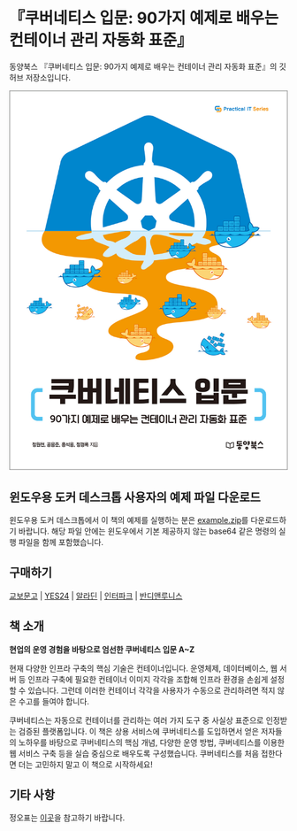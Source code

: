 # 『쿠버네티스 입문: 90가지 예제로 배우는 컨테이너 관리 자동화 표준』

동양북스 『쿠버네티스 입문: 90가지 예제로 배우는 컨테이너 관리 자동화 표준』의 깃허브 저장소입니다.

![cover](./readme/cover.jpg)

## 윈도우용 도커 데스크톱 사용자의 예제 파일 다운로드
윈도우용 도커 데스크톱에서 이 책의 예제를 실행하는 분은 [example.zip](https://github.com/dybooksIT/kubernetes-book/raw/master/example.zip)를 다운로드하기 바랍니다. 해당 파일 안에는 윈도우에서 기본 제공하지 않는 base64 같은 명령의 실행 파일을 함께 포함했습니다.

## 구매하기
[교보문고](http://bit.ly/2tBz6qz) | [YES24](http://bit.ly/2svX5Yc) | [알라딘](http://bit.ly/37F7z6z) | [인터파크](http://bit.ly/2QT2bpB) | [반디앤루니스](http://bit.ly/37AFHR0)

## 책 소개
**현업의 운영 경험을 바탕으로 엄선한 쿠버네티스 입문 A~Z**

현재 다양한 인프라 구축의 핵심 기술은 컨테이너입니다. 운영체제, 데이터베이스, 웹 서버 등 인프라 구축에 필요한 컨테이너 이미지 각각을 조합해 인프라 환경을 손쉽게 설정할 수 있습니다. 그런데 이러한 컨테이너 각각을 사용자가 수동으로 관리하려면 적지 않은 수고를 들여야 합니다.

쿠버네티스는 자동으로 컨테이너를 관리하는 여러 가지 도구 중 사실상 표준으로 인정받는 검증된 플랫폼입니다. 이 책은 상용 서비스에 쿠버네티스를 도입하면서 얻은 저자들의 노하우를 바탕으로 쿠버네티스의 핵심 개념, 다양한 운영 방법, 쿠버네티스를 이용한 웹 서비스 구축 등을 실습 중심으로 배우도록 구성했습니다. 쿠버네티스를 처음 접한다면 더는 고민하지 말고 이 책으로 시작하세요!

## 기타 사항
정오표는 [이곳](./readme/errata/errata.md)을 참고하기 바랍니다.
